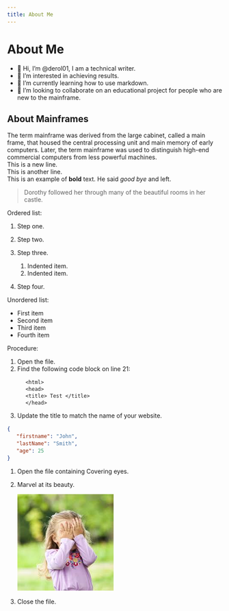```yaml
---
title: About Me
---
```


# About Me  

- 👋 Hi, I’m @derol01, I am a technical writer.
- 👀 I’m interested in achieving results.
- 🌱 I’m currently learning how to use markdown.
- 💞️ I’m looking to collaborate on an educational project for people who are new to the mainframe.

<!---
derol01/derol01 is a ✨ special ✨ repository because its `README.md` (this file) appears on your GitHub profile.
You can click the Preview link to take a look at your changes.
--->

## About Mainframes

The term mainframe was derived from the large cabinet, called a main frame, that housed the central processing unit and main memory of early computers. Later, the term mainframe was used to distinguish high-end commercial computers from less powerful machines.  
This is a new line.  
This is another line.  
This is an example of **bold** text.
He said *good bye* and left.  

> Dorothy followed her through many of the beautiful rooms in her castle.  

Ordered list:  
  
1. Step one.  
2. Step two.  
3. Step three.  

   1. Indented item.  
   2. Indented item.  

4. Step four.  

Unordered list:  

- First item  
- Second item  
- Third item  
- Fourth item  
  
Procedure:  

1. Open the file.  
2. Find the following code block on line 21:  

```
      <html>
      <head>
      <title> Test </title>
      </head>  
```  

3. Update the title to match the name of your website.

```json
{
   "firstname": "John",
   "lastName": "Smith",
   "age": 25
}  
```  

1. Open the file containing Covering eyes.
2. Marvel at its beauty.

    ![Covering eyes](/assets/images/Covering_eyes.jfif)

3. Close the file.
